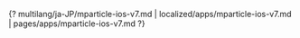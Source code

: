 {? multilang/ja-JP/mparticle-ios-v7.md | localized/apps/mparticle-ios-v7.md | pages/apps/mparticle-ios-v7.md ?}
